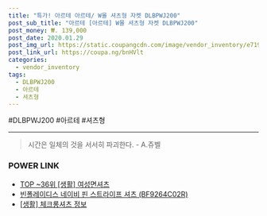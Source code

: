 ```yaml
--- 
title: "특가! 아르테 아르테/ W몰 셔츠형 자켓 DLBPWJ200" 
post_sub_title: "아르테 [아르테] W몰 셔츠형 자켓 DLBPWJ200" 
post_money: ₩. 139,000 
post_date: 2020.01.29 
post_img_url: https://static.coupangcdn.com/image/vendor_inventory/e719/104f5cbb796f7acaa58a1fea4d67cf8ac156d4e519c18fbbe35fe0bdf82d.jpg 
post_link_url: https://coupa.ng/bnHVlt 
categories: 
  - vendor_inventory 
tags: 
  - DLBPWJ200 
  - 아르테 
  - 셔츠형 
--- 
```

  #DLBPWJ200 #아르테 #셔츠형 
<hr> 

> 시간은 일체의 것을 서서히 파괴한다. - A.쥬벨 


### POWER LINK

* <a href="https://blog.naver.com/fasyy4321/221782890716" target="_blank"> TOP ~36위 [생활] 여성면셔츠</a>
* <a href="https://blog.naver.com/santokki14/221785721478" target="_blank">빈폴레이디스 네이비 핀 스트라이프 셔츠 (BF9264C02R)</a>
* <a href="https://blog.naver.com/santokki14/221774615878" target="_blank"> [생활] 체크롱셔츠 정보 </a>
